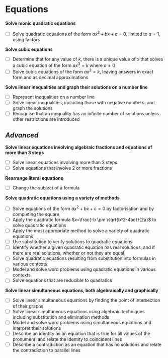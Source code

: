 # Equations
**Solve monic quadratic equations**
- [ ] Solve quadratic equations of the form $ax^2 +bx +c = 0$, limited to $a=1$, using factors

**Solve cubic equations**
- [ ] Determine that for any value of $k$, there is a unique value of $x$ that solves a cubic equation of the form $ax^3=k$ where $a \neq 0$
- [ ] Solve cubic equations of the form $ax^3=k$, leaving answers in exact form and as decimal approximations

**Solve linear inequalities and graph their solutions on a number line**
- [ ] Represent inequalities on a number line
- [ ] Solve linear inequalities, including those with negative numbers, and graph the solutions
- [ ] Recognise that an inequality has an infinite number of solutions unless other restrictions are introduced

## *Advanced*
**Solve linear equations involving algebraic fractions and equations of more than 3 steps**
- [ ] Solve linear equations involving more than 3 steps
- [ ] Solve equations that involve 2 or more fractions

**Rearrange literal equations**
- [ ] Change the subject of a formula

**Solve quadratic equations using a variety of methods**
- [ ] Solve equations of the form $ax^2 + bx + c = 0$ by factorisation and by completing the square
- [ ] Apply the quadratic formula $x=\frac{-b \pm \sqrt{b^2-4ac}}{2a}$ to solve quadratic equations
- [ ] Apply the most appropriate method to solve a variety of quadratic equations
- [ ] Use substitution to verify solutions to quadratic equations
- [ ] Identify whether a given quadratic equation has real solutions, and if there are real solutions, whether or not they are equal
- [ ] Solve quadratic equations resulting from substitution into formulas in various contexts
- [ ] Model and solve word problems using quadratic equations in various contexts
- [ ] Solve equations that are reducible to quadratics

**Solve linear simultaneous equations, both algebraically and graphically**
- [ ] Solve linear simultaneous equations by finding the point of intersection of their graphs
- [ ] Solve linear simultaneous equations using algebraic techniques including substitution and elimination methods
- [ ] Model and solve word problems using simultaneous equations and interpret their solutions
- [ ] Describe an identity as an equation that is true for all values of the pronumeral and relate the identity to coincident lines
- [ ] Describe a contradiction as an equation that has no solutions and relate the contradiction to parallel lines